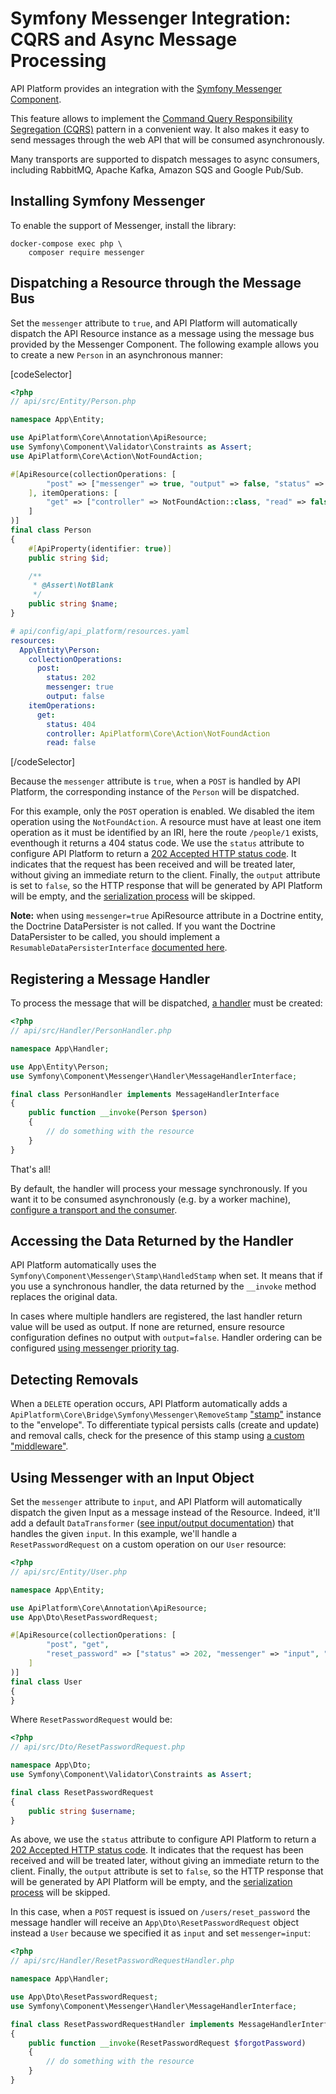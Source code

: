 # Symfony Messenger Integration: CQRS and Async Message Processing

API Platform provides an integration with the [Symfony Messenger Component](https://symfony.com/doc/current/messenger.html).

This feature allows to implement the [Command Query Responsibility Segregation (CQRS)](https://martinfowler.com/bliki/CQRS.html) pattern in a convenient way.
It also makes it easy to send messages through the web API that will be consumed asynchronously.

Many transports are supported to dispatch messages to async consumers, including RabbitMQ, Apache Kafka, Amazon SQS and Google Pub/Sub.

## Installing Symfony Messenger

To enable the support of Messenger, install the library:

```console
docker-compose exec php \
    composer require messenger
```

## Dispatching a Resource through the Message Bus

Set the `messenger` attribute to `true`, and API Platform will automatically dispatch the API Resource instance as a message using the message bus provided by the Messenger Component. The following example allows you to create a new `Person` in an asynchronous manner:

[codeSelector]

```php
<?php
// api/src/Entity/Person.php

namespace App\Entity;

use ApiPlatform\Core\Annotation\ApiResource;
use Symfony\Component\Validator\Constraints as Assert;
use ApiPlatform\Core\Action\NotFoundAction;

#[ApiResource(collectionOperations: [
        "post" => ["messenger" => true, "output" => false, "status" => 202]
    ], itemOperations: [
        "get" => ["controller" => NotFoundAction::class, "read" => false, "status" => 404]
    ]
)]
final class Person
{
    #[ApiProperty(identifier: true)]
    public string $id;

    /**
     * @Assert\NotBlank
     */
    public string $name;
}
```

```yaml
# api/config/api_platform/resources.yaml
resources:
  App\Entity\Person:
    collectionOperations:
      post:
        status: 202
        messenger: true
        output: false
    itemOperations:
      get:
        status: 404
        controller: ApiPlatform\Core\Action\NotFoundAction
        read: false
```

[/codeSelector]

Because the `messenger` attribute is `true`, when a `POST` is handled by API Platform, the corresponding instance of the `Person` will be dispatched.

For this example, only the `POST` operation is enabled. We disabled the item operation using the `NotFoundAction`. A resource must have at least one item operation as it must be identified by an IRI, here the route `/people/1` exists, eventhough it returns a 404 status code.
We use the `status` attribute to configure API Platform to return a [202 Accepted HTTP status code](https://developer.mozilla.org/en-US/docs/Web/HTTP/Status/202).
It indicates that the request has been received and will be treated later, without giving an immediate return to the client.
Finally, the `output` attribute is set to `false`, so the HTTP response that will be generated by API Platform will be empty, and the [serialization process](serialization.md) will be skipped.

**Note:** when using `messenger=true` ApiResource attribute in a Doctrine entity, the Doctrine DataPersister is not called. If you want the Doctrine DataPersister to be called, you should implement a `ResumableDataPersisterInterface` [documented here](data-persisters.md).

## Registering a Message Handler

To process the message that will be dispatched, [a handler](https://symfony.com/doc/current/messenger.html#registering-handlers) must be created:

```php
<?php
// api/src/Handler/PersonHandler.php

namespace App\Handler;

use App\Entity\Person;
use Symfony\Component\Messenger\Handler\MessageHandlerInterface;

final class PersonHandler implements MessageHandlerInterface
{
    public function __invoke(Person $person)
    {
        // do something with the resource
    }
}
```

That's all!

By default, the handler will process your message synchronously.
If you want it to be consumed asynchronously (e.g. by a worker machine), [configure a transport and the consumer](https://symfony.com/doc/current/messenger.html#transports).

## Accessing the Data Returned by the Handler

API Platform automatically uses the `Symfony\Component\Messenger\Stamp\HandledStamp` when set.
It means that if you use a synchronous handler, the data returned by the `__invoke` method replaces the original data.

In cases where multiple handlers are registered, the last handler return value will be used as output. If none are returned, ensure resource configuration defines no output with `output=false`.
Handler ordering can be configured [using messenger priority tag](https://symfony.com/doc/current/messenger.html#manually-configuring-handlers).

## Detecting Removals

When a `DELETE` operation occurs, API Platform automatically adds a `ApiPlatform\Core\Bridge\Symfony\Messenger\RemoveStamp` ["stamp"](https://symfony.com/doc/current/components/messenger.html#adding-metadata-to-messages-envelopes) instance to the "envelope".
To differentiate typical persists calls (create and update) and removal calls, check for the presence of this stamp using [a custom "middleware"](https://symfony.com/doc/current/components/messenger.html#adding-metadata-to-messages-envelopes).

## Using Messenger with an Input Object

Set the `messenger` attribute to `input`, and API Platform will automatically dispatch the given Input as a message instead of the Resource. Indeed, it'll add a default `DataTransformer` ([see input/output documentation](./dto.md)) that handles the given `input`. In this example, we'll handle a `ResetPasswordRequest` on a custom operation on our `User` resource:

```php
<?php
// api/src/Entity/User.php

namespace App\Entity;

use ApiPlatform\Core\Annotation\ApiResource;
use App\Dto\ResetPasswordRequest;

#[ApiResource(collectionOperations: [
        "post", "get",
        "reset_password" => ["status" => 202, "messenger" => "input", "input" => ResetPasswordRequest::class, "output" => false, "method" => "POST", "path" => "/users/reset_password"]
    ]
)]
final class User
{
}
```

Where `ResetPasswordRequest` would be:

```php
<?php
// api/src/Dto/ResetPasswordRequest.php

namespace App\Dto;
use Symfony\Component\Validator\Constraints as Assert;

final class ResetPasswordRequest
{
    public string $username;
}
```

As above, we use the `status` attribute to configure API Platform to return a [202 Accepted HTTP status code](https://developer.mozilla.org/en-US/docs/Web/HTTP/Status/202).
It indicates that the request has been received and will be treated later, without giving an immediate return to the client.
Finally, the `output` attribute is set to `false`, so the HTTP response that will be generated by API Platform will be empty, and the [serialization process](serialization.md) will be skipped.

In this case, when a `POST` request is issued on `/users/reset_password` the message handler will receive an `App\Dto\ResetPasswordRequest` object instead a `User` because we specified it as `input` and set `messenger=input`:

```php
<?php
// api/src/Handler/ResetPasswordRequestHandler.php

namespace App\Handler;

use App\Dto\ResetPasswordRequest;
use Symfony\Component\Messenger\Handler\MessageHandlerInterface;

final class ResetPasswordRequestHandler implements MessageHandlerInterface
{
    public function __invoke(ResetPasswordRequest $forgotPassword)
    {
        // do something with the resource
    }
}
```
